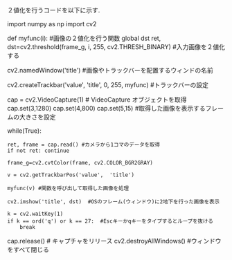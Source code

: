
２値化を行うコードを以下に示す.

import numpy as np
import cv2

def myfunc(i):    #画像の２値化を行う関数
    global dst
    ret, dst=cv2.threshold(frame_g, i, 255, cv2.THRESH_BINARY)  #入力画像を２値化する
    

cv2.namedWindow('title')  #画像やトラックバーを配置するウィンドの名前

cv2.createTrackbar('value',  'title',  0, 
                   255, 
                   myfunc)    #トラックバーの設定


cap = cv2.VideoCapture(1) # VideoCapture オブジェクトを取得
cap.set(3,1280)
cap.set(4,800)
cap.set(5,15) #取得した画像を表示するフレームの大きさを設定


while(True):

    ret, frame = cap.read() #カメラから1コマのデータを取得
    if not ret: continue

    frame_g=cv2.cvtColor(frame, cv2.COLOR_BGR2GRAY)

    v = cv2.getTrackbarPos('value',  'title')  

    myfunc(v) #関数を呼び出して取得した画像を処理

    cv2.imshow('title', dst)  #OSのフレーム(ウィンドウ)に2地下を行った画像を表示

    k = cv2.waitKey(1)
    if k == ord('q') or k == 27:  #Escキーかqキーをタイプするとループを抜ける
        break



cap.release() # キャプチャをリリース
cv2.destroyAllWindows() #ウィンドウをすべて閉じる


<br>
